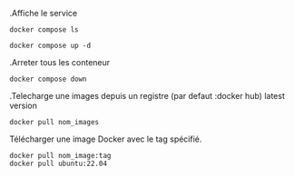 .Affiche le service
```
docker compose ls
```
```
docker compose up -d
```
.Arreter tous les conteneur
```
docker compose down
```
.Telecharge une images depuis un registre (par defaut :docker hub) latest version
```
docker pull nom_images
```
Télécharger une image Docker avec le tag spécifié.
```
docker pull nom_image:tag
docker pull ubuntu:22.04
```
